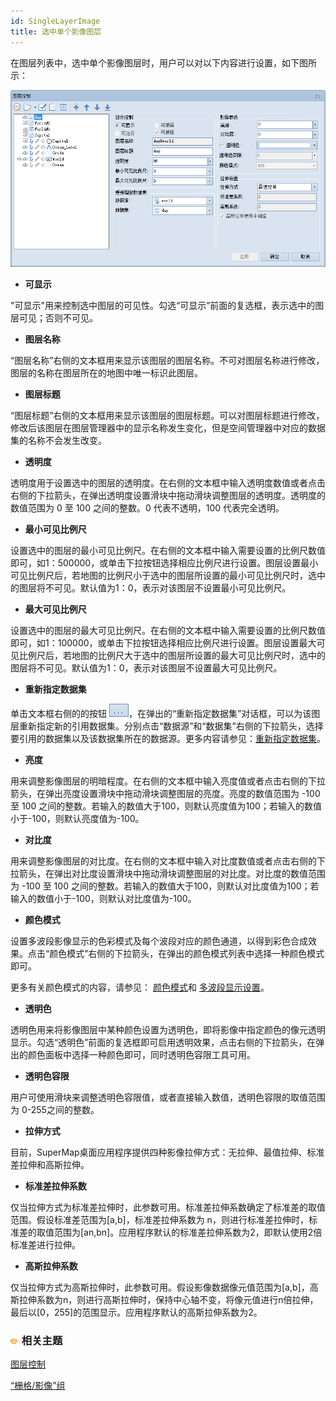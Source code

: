 ```yaml
---
id: SingleLayerImage
title: 选中单个影像图层
---
```

在图层列表中，选中单个影像图层时，用户可以对以下内容进行设置，如下图所示：

![](img/SingleImage.png)  

  
  * **可显示**

"可显示"用来控制选中图层的可见性。勾选“可显示”前面的复选框，表示选中的图层可见；否则不可见。

  * **图层名称**

“图层名称”右侧的文本框用来显示该图层的图层名称。不可对图层名称进行修改，图层的名称在图层所在的地图中唯一标识此图层。

  * **图层标题**

“图层标题”右侧的文本框用来显示该图层的图层标题。可以对图层标题进行修改，修改后该图层在图层管理器中的显示名称发生变化，但是空间管理器中对应的数据集的名称不会发生改变。

  * **透明度**

透明度用于设置选中的图层的透明度。在右侧的文本框中输入透明度数值或者点击右侧的下拉箭头，在弹出透明度设置滑块中拖动滑块调整图层的透明度。透明度的数值范围为
0 至 100 之间的整数。0 代表不透明，100 代表完全透明。

  * **最小可见比例尺**

设置选中的图层的最小可见比例尺。在右侧的文本框中输入需要设置的比例尺数值即可，如1：500000，或单击下拉按钮选择相应比例尺进行设置。图层设置最小可见比例尺后，若地图的比例尺小于选中的图层所设置的最小可见比例尺时，选中的图层将不可见。默认值为1：0，表示对该图层不设置最小可见比例尺。

  * **最大可见比例尺**

设置选中的图层的最大可见比例尺。在右侧的文本框中输入需要设置的比例尺数值即可，如1：100000，或单击下拉按钮选择相应比例尺进行设置。图层设置最大可见比例尺后，若地图的比例尺大于选中的图层所设置的最大可见比例尺时，选中的图层将不可见。默认值为1：0，表示对该图层不设置最大可见比例尺。

  * **重新指定数据集**

单击文本框右侧的的按钮 ![](img/filterbutton.png)，在弹出的“重新指定数据集”对话框，可以为该图层重新指定新的引用数据集。分别点击“数据源”和“数据集”右侧的下拉箭头，选择要引用的数据集以及该数据集所在的数据源。更多内容请参见：[重新指定数据集](DTv2_BindDataNew)。

  * **亮度**

用来调整影像图层的明暗程度。在右侧的文本框中输入亮度值或者点击右侧的下拉箭头，在弹出亮度设置滑块中拖动滑块调整图层的亮度。亮度的数值范围为 -100 至
100 之间的整数。若输入的数值大于100，则默认亮度值为100；若输入的数值小于-100，则默认亮度值为-100。

  * **对比度**

用来调整影像图层的对比度。在右侧的文本框中输入对比度数值或者点击右侧的下拉箭头，在弹出对比度设置滑块中拖动滑块调整图层的对比度。对比度的数值范围为 -100
至 100 之间的整数。若输入的数值大于100，则默认对比度值为100；若输入的数值小于-100，则默认对比度值为-100。

  * **颜色模式**

设置多波段影像显示的色彩模式及每个波段对应的颜色通道，以得到彩色合成效果。点击“颜色模式”右侧的下拉箭头，在弹出的颜色模式列表中选择一种颜色模式即可。
  
更多有关颜色模式的内容，请参见： [颜色模式](../VisualSetting/ColorMode)和
[多波段显示设置](../VisualSetting/DTi2_MultiBandsViewe)。

  * **透明色**

透明色用来将影像图层中某种颜色设置为透明色，即将影像中指定颜色的像元透明显示。勾选“透明色”前面的复选框即可启用透明效果，点击右侧的下拉箭头，在弹出的颜色面板中选择一种颜色即可，同时透明色容限工具可用。

  * **透明色容限**

用户可使用滑块来调整透明色容限值，或者直接输入数值，透明色容限的取值范围为 0-255之间的整数。

  * **拉伸方式**

目前，SuperMap桌面应用程序提供四种影像拉伸方式：无拉伸、最值拉伸、标准差拉伸和高斯拉伸。

  * **标准差拉伸系数**

仅当拉伸方式为标准差拉伸时，此参数可用。标准差拉伸系数确定了标准差的取值范围。假设标准差范围为[a,b]，标准差拉伸系数为
n，则进行标准差拉伸时，标准差的取值范围为[an,bn]。应用程序默认的标准差拉伸系数为2，即默认使用2倍标准差进行拉伸。

  * **高斯拉伸系数**

仅当拉伸方式为高斯拉伸时，此参数可用。假设影像数据像元值范围为[a,b]，高斯拉伸系数为n，则进行高斯拉伸时，保持中心轴不变，将像元值进行n倍拉伸，最后以[0，255]的范围显示。应用程序默认的高斯拉伸系数为2。

### ![](../../img/seealso.png) 相关主题

 [图层控制](LayerControl)

 [“栅格/影像”组](../VisualSetting/Rastergroup)

